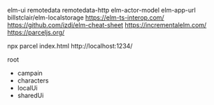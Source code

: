 elm-ui
remotedata
remotedata-http
elm-actor-model
elm-app-url
billstclair/elm-localstorage
https://elm-ts-interop.com/
https://github.com/izdi/elm-cheat-sheet
https://incrementalelm.com/
https://parceljs.org/

npx parcel index.html
http://localhost:1234/

 root
 - campain
 - characters
 - localUi
 - sharedUi